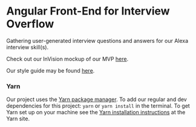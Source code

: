 # Angular Front-End for Interview Overflow

Gathering user-generated interview questions and answers for our Alexa interview skill(s).

Check out our InVision mockup of our MVP [here](https://invis.io/ENAA20CAJ#/214267908_Interview_Overflow_-3--pdf_1).

Our style guide may be found [here](https://app.frontify.com/d/yaQMU5H2rBGN/alexa-interview-overflow-style-guide).

### Yarn

Our project uses the [Yarn package manager](https://yarnpkg.com/). To add our regular and dev dependencies for this project:
`yarn` or `yarn install` in the terminal. To get Yarn set up on your machine see the [Yarn installation instructions](https://yarnpkg.com/docs/install) at the Yarn site.
